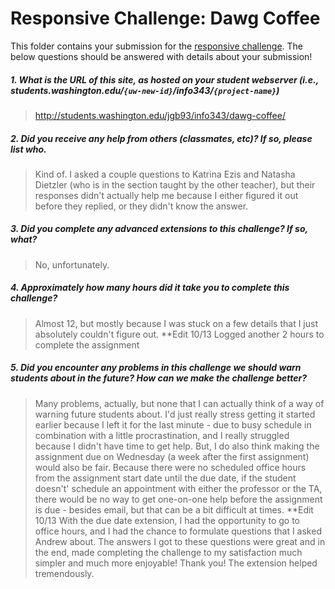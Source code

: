 # Responsive Challenge: Dawg Coffee

This folder contains your submission for the [responsive challenge](http://faculty.washington.edu/mikefree/info343/#/challenges/responsive). The below questions should be answered with details about your submission!

##### 1. What is the URL of this site, as hosted on your student webserver (i.e., students.washington.edu/<code>{uw-new-id}</code>/info343/<code>{project-name}</code>) #####
> http://students.washington.edu/jgb93/info343/dawg-coffee/

##### 2. Did you receive any help from others (classmates, etc)? If so, please list who. #####
> Kind of.  I asked a couple questions to Katrina Ezis and Natasha Dietzler (who is in the section taught by the other teacher), but their responses didn't actually help me because I either figured it out before they replied, or they didn't know the answer.

##### 3. Did you complete any advanced extensions to this challenge? If so, what? #####
> No, unfortunately.

##### 4. Approximately how many hours did it take you to complete this challenge? #####
> Almost 12, but mostly because I was stuck on a few details that I just absolutely couldn't figure out.
**Edit 10/13 Logged another 2 hours to complete the assignment

##### 5. Did you encounter any problems in this challenge we should warn students about in the future? How can we make the challenge better? #####
> Many problems, actually, but none that I can actually think of a way of warning future students about.  I'd just really stress getting it started earlier because I left it for the last minute - due to busy schedule in combination with a little procrastination, and I really struggled because I didn't have time to get help.  But, I do also think making the assignment due on Wednesday (a week after the first assignment) would also be fair.  Because there were no scheduled office hours from the assignment start date until the due date, if the student doesn't' schedule an appointment with either the professor or the TA, there would be no way to get one-on-one help before the assignment is due - besides email, but that can be a bit difficult at times.
**Edit 10/13 With the due date extension, I had the opportunity to go to office hours, and I had the chance to formulate questions that I asked Andrew about.  The answers I got to these questions were great and in the end, made completing the challenge to my satisfaction much simpler and much more enjoyable! Thank you! The extension helped tremendously. 

